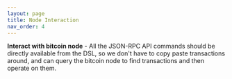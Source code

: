 ```yaml
---
layout: page
title: Node Interaction
nav_order: 4
---
```


**Interact with bitcoin node** - All the JSON-RPC API commands should
be directly available from the DSL, so we don't have to copy paste
transactions around, and can query the bitcoin node to find
transactions and then operate on them.
